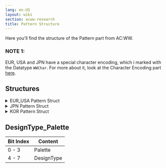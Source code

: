 ```yaml
---
lang: en-US
layout: wiki
section: acww-research
title: Pattern Structure
---
```


Here you'll find the structure of the Pattern part from AC:WW.

### NOTE 1:
EUR, USA and JPN have a special character encoding, which i marked with the Datatype `WWChar`. For more about it, look at the Character Encoding part [here](character-encoding).

## Structures
<details>
 <summary>EUR_USA Pattern Struct</summary>

{% capture eur_usa %}
| Offset        | Datatype | Size   | What                     |
| ------------- | -------- | ------ | ------------------------ |
| 0x0 - 0x227   |          | 0x228  | Pattern Size             |
|               |          |        |                          |
| 0x0 - 0x1FF   | uint8_t  | 0x200  | Pattern Image            |
| 0x200 - 0x201 | uint16_t | 0x2    | Creator Town ID          |
| 0x202 - 0x209 | WWChar   | 0x8    | Creator Town Name        |
| 0x20A - 0x20B | uint16_t | 0x2    | Creator Player ID        |
| 0x20C - 0x213 | WWChar   | 0x8    | Creator Player Name      |
| 0x214 - 0x214 | uint8_t  | 0x1    | Creator Player Gender    |
| 0x215 - 0x215 | uint8_t  | 0x1    | Unknown 1                |
| 0x216 - 0x225 | WWChar   | 0xF    | Pattern Name             |
| 0x226 - 0x226 | uint8_t  | 0x1    | See [DesignType_Palette](#designtype_palette) |
| 0x227 - 0x227 | uint8_t  | 0x1    | Unknown 2                |
{% endcapture %}

{{ eur_usa | markdownify }}

</details>

<details>
 <summary>JPN Pattern Struct</summary>

{% capture jpn %}
| Offset        | Datatype | Size   | What                     |
| ------------- | -------- | ------ | ------------------------ |
| 0x0 - 0x227   |          | 0x220  | Pattern Size             |
|               |          |        |                          |
| 0x0 - 0x1FF   | uint8_t  | 0x200  | Pattern Image            |
| 0x200 - 0x201 | uint16_t | 0x2    | Creator Town ID          |
| 0x202 - 0x207 | WWChar   | 0x6    | Creator Town Name        |
| 0x208 - 0x209 | uint16_t | 0x2    | Creator Player ID        |
| 0x20A - 0x21F | WWChar   | 0x6    | Creator Player Name      |
| 0x210 - 0x210 | uint8_t  | 0x1    | Creator Player Gender    |
| 0x211 - 0x211 | uint8_t  | 0x1    | Unknown 1                |
| 0x212 - 0x21B | WWChar   | 0xA    | Pattern Name             |
| 0x21C - 0x21C | uint8_t  | 0x1    | See [DesignType_Palette](#designtype_palette) |
| 0x21D - 0x21F | uint8_t  | 0x3    | Unknown 2                |
{%endcapture%}

{{ jpn | markdownify }}

</details>

<details>
 <summary>KOR Pattern Struct</summary>

{% capture kor %}
| Offset        | Datatype | Size   | Content                  |
| ------------- | -------- | ------ | ------------------------ |
| 0x0 - 0x227   |          | 0x234  | Pattern Size             |
|               |          |        |                          |
| 0x0 - 0x1FF   | uint8_t  | 0x200  | Pattern Image            |
| 0x200 - 0x201 | uint16_t | 0x2    | Creator Town ID          |
| 0x202 - 0x20D | char16_t | 0xC    | Creator Town Name        |
| 0x20E - 0x20F | uint16_t | 0x2    | Creator Player ID        |
| 0x210 - 0x21B | char16_t | 0xC    | Creator Player Name      |
| 0x21C - 0x21C | uint8_t  | 0x1    | Creator Player Gender    |
| 0x21D - 0x21D | uint8_t  | 0x1    | Unknown 1                |
| 0x21E - 0x231 | char16_t | 0x14   | Pattern Name             |
| 0x232 - 0x232 | uint8_t  | 0x1    | See [DesignType_Palette](#designtype_palette)         |
| 0x233 - 0x233 | uint8_t  | 0x1    | Unknown 2                |
{% endcapture %}

{{ kor | markdownify }}

</details>

## DesignType_Palette

| Bit Index | Content    |
| --------- | ---------- |
| 0 - 3     | Palette    |
| 4 - 7     | DesignType |

